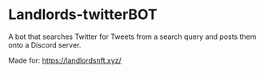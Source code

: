 # Landlords-twitterBOT
A bot that searches Twitter for Tweets from a search query and posts them onto a Discord server.

Made for: https://landlordsnft.xyz/
